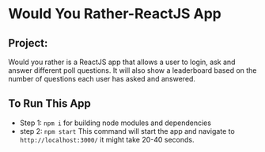 # Would You Rather-ReactJS App

## Project:
Would you rather is a ReactJS app that allows a user to login, ask and answer different poll questions. It will also show a leaderboard based on the number of questions each user has asked and answered.

## To Run This App
* Step 1: `npm i` for building node modules and dependencies
* step 2: `npm start` This command will start the app and navigate to `http://localhost:3000/` it might take 20-40 seconds.

